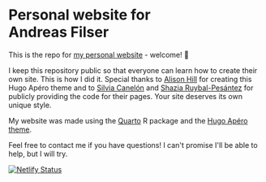 
# Personal website for<br>Andreas Filser

This is the repo for [my personal website](https://afilser.netlify.app/) - welcome! 👋

I keep this repository public so that everyone can learn how to create their own site. This is how I did it. 
Special thanks to [Alison Hill](https://www.apreshill.com) for creating this Hugo Apéro theme and to [Silvia Canelón](https://www.silviacanelon.com) and [Shazia Ruybal-Pesántez](https://shaziaruybal.com/) for publicly providing the code for their pages.
Your site deserves its own unique style. 

My website was made using the [Quarto](https://pkgs.rstudio.com/blogdown/index.html) R package and the [Hugo Apéro theme](https://hugo-apero-docs.netlify.app/).


Feel free to contact me if you have questions! I can't promise I'll be able to help, but I will try.



[![Netlify Status](https://api.netlify.com/api/v1/badges/d0fa3a54-14e4-4096-84db-d701ee0b3c0e/deploy-status)](https://app.netlify.com/sites/afilser/deploys)